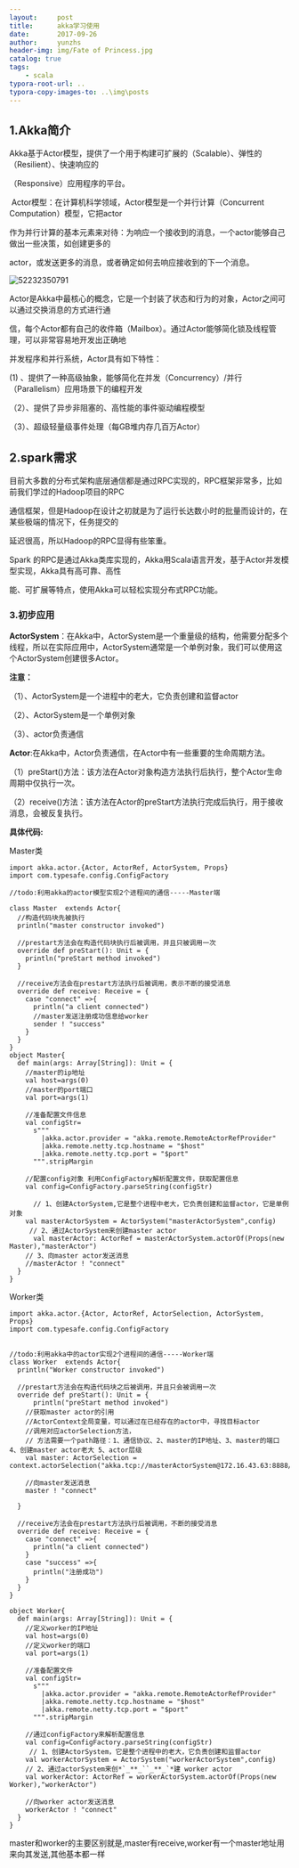 ```yaml
---
layout:     post
title:      akka学习使用
date:       2017-09-26
author:     yunzhs
header-img: img/Fate of Princess.jpg
catalog: true
tags:
    - scala
typora-root-url: ..
typora-copy-images-to: ..\img\posts
---
```


## 1.Akka简介

​	Akka基于Actor模型，提供了一个用于构建可扩展的（Scalable）、弹性的（Resilient）、快速响应的

（Responsive）应用程序的平台。

​	Actor模型：在计算机科学领域，Actor模型是一个并行计算（Concurrent Computation）模型，它把actor

作为并行计算的基本元素来对待：为响应一个接收到的消息，一个actor能够自己做出一些决策，如创建更多的

actor，或发送更多的消息，或者确定如何去响应接收到的下一个消息。

![52232350791](/img/posts/1522323507916.png)

Actor是Akka中最核心的概念，它是一个封装了状态和行为的对象，Actor之间可以通过交换消息的方式进行通

信，每个Actor都有自己的收件箱（Mailbox）。通过Actor能够简化锁及线程管理，可以非常容易地开发出正确地

并发程序和并行系统，Actor具有如下特性：

  (1)   、提供了一种高级抽象，能够简化在并发（Concurrency）/并行（Parallelism）应用场景下的编程开发

（2）、提供了异步非阻塞的、高性能的事件驱动编程模型

（3）、超级轻量级事件处理（每GB堆内存几百万Actor）

## 2.spark需求

目前大多数的分布式架构底层通信都是通过RPC实现的，RPC框架非常多，比如前我们学过的Hadoop项目的RPC

通信框架，但是Hadoop在设计之初就是为了运行长达数小时的批量而设计的，在某些极端的情况下，任务提交的

延迟很高，所以Hadoop的RPC显得有些笨重。

Spark 的RPC是通过Akka类库实现的，Akka用Scala语言开发，基于Actor并发模型实现，Akka具有高可靠、高性

能、可扩展等特点，使用Akka可以轻松实现分布式RPC功能。

### 3.初步应用

**ActorSystem**：在Akka中，ActorSystem是一个重量级的结构，他需要分配多个线程，所以在实际应用中，ActorSystem通常是一个单例对象，我们可以使用这个ActorSystem创建很多Actor。

**注意：**

（1）、ActorSystem是一个进程中的老大，它负责创建和监督actor

（2）、ActorSystem是一个单例对象

（3）、actor负责通信

**Actor**:在Akka中，Actor负责通信，在Actor中有一些重要的生命周期方法。

（1）preStart()方法：该方法在Actor对象构造方法执行后执行，整个Actor生命周期中仅执行一次。

（2）receive()方法：该方法在Actor的preStart方法执行完成后执行，用于接收消息，会被反复执行。

**具体代码:**

Master类

```
import akka.actor.{Actor, ActorRef, ActorSystem, Props}
import com.typesafe.config.ConfigFactory

//todo:利用akka的actor模型实现2个进程间的通信-----Master端

class Master  extends Actor{
  //构造代码块先被执行
  println("master constructor invoked")

  //prestart方法会在构造代码块执行后被调用，并且只被调用一次
  override def preStart(): Unit = {
    println("preStart method invoked")
  }

  //receive方法会在prestart方法执行后被调用，表示不断的接受消息
  override def receive: Receive = {
    case "connect" =>{
      println("a client connected")
      //master发送注册成功信息给worker
      sender ! "success"
    }
  }
}
object Master{
  def main(args: Array[String]): Unit = {
    //master的ip地址
    val host=args(0)
    //master的port端口
    val port=args(1)

    //准备配置文件信息
    val configStr=
      s"""
        |akka.actor.provider = "akka.remote.RemoteActorRefProvider"
        |akka.remote.netty.tcp.hostname = "$host"
        |akka.remote.netty.tcp.port = "$port"
      """.stripMargin

    //配置config对象 利用ConfigFactory解析配置文件，获取配置信息
    val config=ConfigFactory.parseString(configStr)

      // 1、创建ActorSystem,它是整个进程中老大，它负责创建和监督actor，它是单例对象
    val masterActorSystem = ActorSystem("masterActorSystem",config)
     // 2、通过ActorSystem来创建master actor
      val masterActor: ActorRef = masterActorSystem.actorOf(Props(new Master),"masterActor")
    // 3、向master actor发送消息
    //masterActor ! "connect"
  }
}
```

Worker类

```
import akka.actor.{Actor, ActorRef, ActorSelection, ActorSystem, Props}
import com.typesafe.config.ConfigFactory


//todo:利用akka中的actor实现2个进程间的通信-----Worker端
class Worker  extends Actor{
  println("Worker constructor invoked")

  //prestart方法会在构造代码块之后被调用，并且只会被调用一次
  override def preStart(): Unit = {
      println("preStart method invoked")
    //获取master actor的引用
    //ActorContext全局变量，可以通过在已经存在的actor中，寻找目标actor
    //调用对应actorSelection方法，
    // 方法需要一个path路径：1、通信协议、2、master的IP地址、3、master的端口 4、创建master actor老大 5、actor层级
    val master: ActorSelection = context.actorSelection("akka.tcp://masterActorSystem@172.16.43.63:8888/user/masterActor")

    //向master发送消息
    master ! "connect"

  }

  //receive方法会在prestart方法执行后被调用，不断的接受消息
  override def receive: Receive = {
    case "connect" =>{
      println("a client connected")
    }
    case "success" =>{
      println("注册成功")
    }
  }
}

object Worker{
  def main(args: Array[String]): Unit = {
    //定义worker的IP地址
    val host=args(0)
    //定义worker的端口
    val port=args(1)

    //准备配置文件
    val configStr=
      s"""
        |akka.actor.provider = "akka.remote.RemoteActorRefProvider"
        |akka.remote.netty.tcp.hostname = "$host"
        |akka.remote.netty.tcp.port = "$port"
      """.stripMargin

    //通过configFactory来解析配置信息
    val config=ConfigFactory.parseString(configStr)
     // 1、创建ActorSystem，它是整个进程中的老大，它负责创建和监督actor
    val workerActorSystem = ActorSystem("workerActorSystem",config)
    // 2、通过actorSystem来创*`_**_``_**_`*建 worker actor
    val workerActor: ActorRef = workerActorSystem.actorOf(Props(new Worker),"workerActor")

    //向worker actor发送消息
    workerActor ! "connect"
  }
}
```

master和worker的主要区别就是,master有receive,worker有一个master地址用来向其发送,其他基本都一样